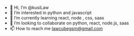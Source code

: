 - 👋 Hi, I’m @kusiLaw
- 👀 I’m interested in python and javascript
- 🌱 I’m currently learning react, node , css, saas
- 💞️ I’m looking to collaborate on python, react, node.js, saas
- 📫 How to reach me lawcubegsm@gmail.com

<!---
kusiLaw/kusiLaw is a ✨ special ✨ repository because its `README.md` (this file) appears on your GitHub profile.
You can click the Preview link to take a look at your changes.
--->
